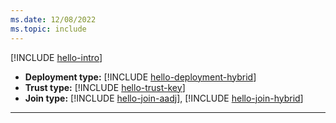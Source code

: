```yaml
---
ms.date: 12/08/2022
ms.topic: include
---
```


[!INCLUDE [hello-intro](hello-intro.md)]
- **Deployment type:** [!INCLUDE [hello-deployment-hybrid](hello-deployment-hybrid.md)]
- **Trust type:** [!INCLUDE [hello-trust-key](hello-trust-key.md)]
- **Join type:** [!INCLUDE [hello-join-aadj](hello-join-aad.md)], [!INCLUDE [hello-join-hybrid](hello-join-hybrid.md)]
---